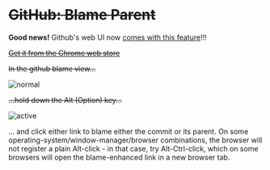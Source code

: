 ~~GitHub: Blame Parent~~
====================

**Good news!** Github's web UI now [comes with this feature](https://github.com/blog/2304-navigate-file-history-faster-with-improved-blame-view)!!!


~~[Get it from the Chrome web store](https://chrome.google.com/webstore/detail/github-blame-parent/kafcedgenijobphganhaeiignhlipdij)~~

~~In the github blame view...~~

![normal](https://raw.github.com/chancancode/blame_parent/master/before.png)

~~...hold down the Alt (Option) key...~~

![active](https://raw.github.com/chancancode/blame_parent/master/after.png)

... and click either link to blame either the commit or its parent.  On some operating-system/window-manager/browser combinations, the browser will not register a plain Alt-click - in that case, try Alt-Ctrl-click, which on some browsers will open the blame-enhanced link in a new browser tab.
